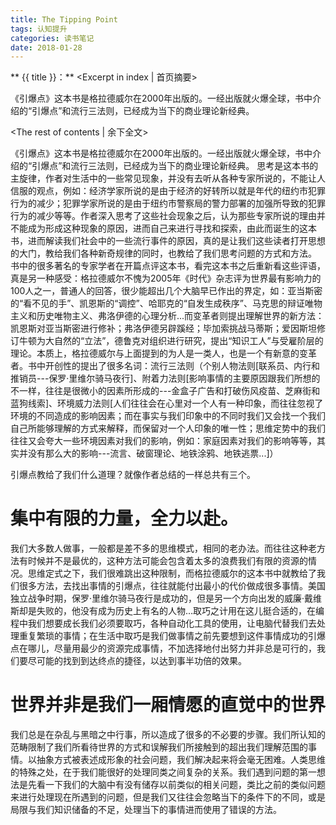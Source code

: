 ```yaml
---
title: The Tipping Point
tags: 认知提升
categories: 读书笔记
date: 2018-01-28
---
```

** {{ title }}：** <Excerpt in index | 首页摘要>

《引爆点》这本书是格拉德威尔在2000年出版的。一经出版就火爆全球，书中介绍的“引爆点”和流行三法则，已经成为当下的商业理论新经典。
<!-- more -->
<The rest of contents | 余下全文>

《引爆点》这本书是格拉德威尔在2000年出版的。一经出版就火爆全球，书中介绍的“引爆点”和流行三法则，已经成为当下的商业理论新经典。
思考是这本书的主旋律，作者对生活中的一些常见现象，并没有去听从各种专家所说的，不能让人信服的观点，例如：经济学家所说的是由于经济的好转所以就是年代的纽约市犯罪行为的减少；犯罪学家所说的是由于纽约市警察局的警力部署的加强所导致的犯罪行为的减少等等。作者深入思考了这些社会现象之后，认为那些专家所说的理由并不能成为形成这种现象的原因，进而自己来进行寻找和探索，由此而诞生的这本书，进而解读我们社会中的一些流行事件的原因，真的是让我们这些读者打开思想的大门，教给我们各种新奇规律的同时，也教给了我们思考问题的方式和方法。
书中的很多著名的专家学者在开篇点评这本书，看完这本书之后重新看这些评语，真是另一种感受：格拉德威尔不愧为2005年《时代》杂志评为世界最有影响力的100人之一，普通人的回答，很少能超出几个大脑早已作出的界定，如：亚当斯密的“看不见的手”、凯恩斯的“调控”、哈耶克的“自发生成秩序”、马克思的辩证唯物主义和历史唯物主义、弗洛伊德的心理分析...而变革者则提出理解世界的新方法：凯恩斯对亚当斯密进行修补；弗洛伊德另辟蹊经；毕加索挑战马蒂斯；爱因斯坦修订牛顿为大自然的“立法”，德鲁克对组织进行研究，提出“知识工人”与受雇阶层的理论。本质上，格拉德威尔与上面提到的为人是一类人，也是一个有新意的变革者。书中开创性的提出了很多名词：流行三法则（个别人物法则[联系员、内行和推销员---保罗·里维尔骑马夜行]、附着力法则[影响事情的主要原因跟我们所想的不一样，往往是很微小的因素所形成的---金盒子广告和打破伤风疫苗、芝麻街和蓝狗线索]、环境威力法则[人们往往会在心里对一个人有一种印象，而往往忽视了环境的不同造成的影响因素；而在事实与我们印象中的不同时我们又会找一个我们自己所能够理解的方式来解释，而保留对一个人印象的唯一性；思维定势中的我们往往又会夸大一些环境因素对我们的影响，例如：家庭因素对我们的影响等等，其实并没有那么大的影响---流言、破窗理论、地铁涂鸦、地铁逃票...]）

引爆点教给了我们什么道理？就像作者总结的一样总共有三个。

# 集中有限的力量，全力以赴。
我们大多数人做事，一般都是差不多的思维模式，相同的老办法。而往往这种老方法有时候并不是最优的，这种方法可能会包含着太多的浪费我们有限的资源的情况。思维定式之下，我们很难跳出这种限制，而格拉德威尔的这本书中就教给了我们很多方法，去找出事情的引爆点，往往就能付出最小的代价做成很多事情。美国独立战争时期，保罗·里维尔骑马夜行是成功的，但是另一个方向出发的威廉·戴维斯却是失败的，他没有成为历史上有名的人物...取巧之计用在这儿挺合适的，在编程中我们想要成长我们必须要取巧，各种自动化工具的使用，让电脑代替我们去处理重复繁琐的事情；在生活中取巧是我们做事情之前先要想到这件事情成功的引爆点在哪儿，尽量用最少的资源完成事情，不加选择地付出努力并非总是可行的，我们要尽可能的找到到达终点的捷径，以达到事半功倍的效果。

# 世界并非是我们一厢情愿的直觉中的世界
我们总是在杂乱与黑暗之中行事，所以造成了很多的不必要的步骤。我们所认知的范畴限制了我们所看待世界的方式和误解我们所接触到的超出我们理解范围的事情。以抽象方式被表述成形象的社会问题，我们解决起来将会毫无困难。人类思维的特殊之处，在于我们能很好的处理同类之间复杂的关系。我们遇到问题的第一想法是先看一下我们的大脑中有没有储存以前类似的相关问题，类比之前的类似问题来进行处理现在所遇到的问题，但是我们又往往会忽略当下的条件下的不同，或是局限与我们知识储备的不足，处理当下的事情进而使用了错误的方法。

